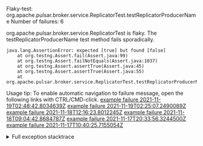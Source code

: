         
Flaky-test: org.apache.pulsar.broker.service.ReplicatorTest.testReplicatorProducerName
Number of failures: 6

org.apache.pulsar.broker.service.ReplicatorTest is flaky. The testReplicatorProducerName test method fails sporadically.

```
java.lang.AssertionError: expected [true] but found [false]
	at org.testng.Assert.fail(Assert.java:99)
	at org.testng.Assert.failNotEquals(Assert.java:1037)
	at org.testng.Assert.assertTrue(Assert.java:45)
	at org.testng.Assert.assertTrue(Assert.java:55)
	at org.apache.pulsar.broker.service.ReplicatorTest.testReplicatorProducerName(ReplicatorTest.java:730)
```

Usage tip: To enable automatic navigation to failure message, open the following links with CTRL/CMD-click.
[example failure 2021-11-19T02:48:42.8034639Z](https://github.com/apache/pulsar/runs/4259433812?check_suite_focus=true?check_suite_focus=true#step:9:3752)
[example failure 2021-11-19T02:25:07.2490089Z](https://github.com/apache/pulsar/runs/4259433812?check_suite_focus=true?check_suite_focus=true#step:9:302)
[example failure 2021-11-18T12:16:23.8012245Z](https://github.com/apache/pulsar/runs/4250910150?check_suite_focus=true?check_suite_focus=true#step:9:286)
[example failure 2021-11-18T09:04:42.8684787Z](https://github.com/apache/pulsar/runs/4248742376?check_suite_focus=true?check_suite_focus=true#step:9:5676)
[example failure 2021-11-17T20:33:56.3244500Z](https://github.com/apache/pulsar/runs/4243173818?check_suite_focus=true?check_suite_focus=true#step:9:640)
[example failure 2021-11-17T10:40:25.7155054Z](https://github.com/apache/pulsar/runs/4236581504?check_suite_focus=true?check_suite_focus=true#step:9:652)


<details>
<summary>Full exception stacktrace</summary>
<code><pre>
java.lang.AssertionError: expected [true] but found [false]
	at org.testng.Assert.fail(Assert.java:99)
	at org.testng.Assert.failNotEquals(Assert.java:1037)
	at org.testng.Assert.assertTrue(Assert.java:45)
	at org.testng.Assert.assertTrue(Assert.java:55)
	at org.apache.pulsar.broker.service.ReplicatorTest.testReplicatorProducerName(ReplicatorTest.java:730)
	at java.base/jdk.internal.reflect.NativeMethodAccessorImpl.invoke0(Native Method)
	at java.base/jdk.internal.reflect.NativeMethodAccessorImpl.invoke(NativeMethodAccessorImpl.java:62)
	at java.base/jdk.internal.reflect.DelegatingMethodAccessorImpl.invoke(DelegatingMethodAccessorImpl.java:43)
	at java.base/java.lang.reflect.Method.invoke(Method.java:566)
	at org.testng.internal.MethodInvocationHelper.invokeMethod(MethodInvocationHelper.java:132)
	at org.testng.internal.InvokeMethodRunnable.runOne(InvokeMethodRunnable.java:45)
	at org.testng.internal.InvokeMethodRunnable.call(InvokeMethodRunnable.java:73)
	at org.testng.internal.InvokeMethodRunnable.call(InvokeMethodRunnable.java:11)
	at java.base/java.util.concurrent.FutureTask.run(FutureTask.java:264)
	at java.base/java.util.concurrent.ThreadPoolExecutor.runWorker(ThreadPoolExecutor.java:1128)
	at java.base/java.util.concurrent.ThreadPoolExecutor$Worker.run(ThreadPoolExecutor.java:628)
	at java.base/java.lang.Thread.run(Thread.java:829)

</pre></code>
</details>

